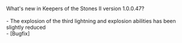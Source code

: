 What's new in Keepers of the Stones II version 1.0.0.47?<br/>
<br />- The explosion of the third lightning and explosion abilities has been slightly reduced
<br />- [Bugfix] 

